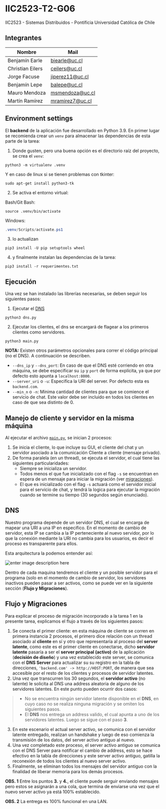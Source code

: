 # IIC2523-T2-G06
IIC2523 - Sistemas Distribuidos - Pontificia Universidad Católica de Chile



## Integrantes

Nombre           | Mail
-------------    | -------------------
Benjamín Earle   | biearle@uc.cl
Christian Eilers | ceilers@uc.cl
Jorge Facuse     | jiperez11@uc.cl
Benjamín Lepe    | balepe@uc.cl
Mauro Mendoza    | msmendoza@uc.cl
Martín Ramírez   | mramirez7@uc.cl

## Environment settings
El **backend** de la aplicación fue desarrollado en Python 3.9. En primer lugar
se recomienda crear un `venv` para almacenar las dependencias de esta parte de
la tarea:

1. Donde gusten, pero una buena opción es el directorio raíz del proyecto, se
crea el `venv`:

```shell
python3 -m virtualenv .venv
```

Y en caso de linux si se tienen problemas con tkinter:
```shell
sudo apt-get install python3-tk
```


2. Se activa el entorno virtual:

Bash/Git Bash:

```shell
source .venv/bin/activate
```

Windows:

```powershell
.venv/Scripts/activate.ps1
```

3. lo actualizan
```shell
pip3 install -U pip setuptools wheel
```

4. y finalmente instalan las dependencias de la tarea:
```shell
pip3 install -r requerimentes.txt
```

## Ejecución

Una vez se han instalado las librerías necesarias, se deben seguir los siguientes pasos:

1. Ejecutar el [DNS](#dns)

```shell
python3 dns.py
```

2. Ejecutar los clientes, el dns se encargará de flagear a los primeros clientes como servidores.

```shell
python3 main.py
```

**NOTA:** Existen otros parámetros opcionales para correr el código principal (no el DNS). A continuación se describen.

- `--dns_ip` y `--dns_port`: En caso de que el DNS esté corriendo en otra máquina, se debe especificar su `ip` y `port` de forma explícita, ya que por defecto esto apunta a `localhost:8000`.
- `--server_uri` o `-u`: Especifica la URI del server. Por defecto esta es `backend.com`.
- `--min_n` o `-n`: Mínima cantidad de clientes para que se comience el servicio de chat. Este valor debe ser incluido en todos los clientes en caso de que sea distinto de 0.


## Manejo de cliente y servidor en la misma máquina

Al ejecutar el archivo [`main.py`](./main.py), se inician 2 procesos:

1. Se inicia el cliente, lo que incluye su GUI, el cliente del chat y un servidor asociado a la comunicación Cliente a cliente (mensaje privado).
2. De forma paralela (en un thread), se ejecuta el servidor, el cual tiene las siguientes particularidades:
    - Siempre se inicializa un servidor.
    - Todos menos el que fue inicializado con el flag `-s` se encuentran en espera de un mensaje para iniciar la migración (ver [migraciones](#migraciones)).
    - El que es inicializado con el flag `-s` actuará como el servidor inicial para el servicio de chat, y tendrá la logica para ejecutar la migración cuando se termine su tiempo (30 segundos según enunciado).

## DNS

Nuestro programa depende de un servidor DNS, el cual se encarga de mapear una URI a una IP en especifico.
En el momento de cambio de servidor, esta IP se cambia a la IP perteneciente al nuevo servidor, por lo que la conexión mediante la URI no cambia para los usuarios, es decir el proceso es transparente para ellos.

Esta arquitectura la podemos entender así:

![enter image description here](https://i.imgur.com/FIZ1vkv.png)

Dentro de cada maquina tendremos el cliente y un posible servidor para el programa (solo en el momento de cambio de servidor, los servidores inactivos pueden pasar a ser activos, como se puede ver en la siguiente sección (**Flujo y Migraciones**).

## Flujo y Migraciones

Para explicar el proceso de migración incorporado a la tarea 1 en la
presente tarea, explicamos el flujo a través de los siguientes pasos:

1. Se conecta el primer cliente: en esta máquina de cliente se corren en
primera instancia 2 procesos, el primero dice relación con un thread asociado
al **cliente** en sí y otro que representaría al proceso del **server latente**, como
este es el primer cliente en conectarse, dicho **servidor latente** pasaría a ser el
**server principal (activo)** de la aplicación (**decisión de diseño**) y una
vez establecido este server, se comunica con el **DNS Server** para actualizar su
su registro en la tabla de direcciones, `'backend.com' -> http://HOST:PORT`,
de manera que sea accesible por el resto de los clientes y procesos de servidor
latentes.
2. Una vez que transcurren los 30 segundos, el **servidor activo** (no latente) le solicita al DNS una address aleatoria de alguno de los servidores latentes. En este punto pueden ocurrir dos casos:
> * No se encuentra ningún servidor latente disponible en el **DNS**, en cuyo caso no se realiza ninguna migración y se omiten los siguientes pasos.
> * El **DNS** nos entrega un address valido, el cual apunta a uno de los servidores latentes. Luego se sigue con el paso **3**.
3. En este escenario el actual server activo, se comunica con el servidor latente
entregado, realizan un handshake y luego de eso comienza la transmisión de los
datos, del server activo antiguo al nuevo.
4. Una vez completado este proceso, el server activo antiguo se comunica con el
DNS Server para notificar el cambio de address, esto se hace efectivo en la
tabla de direcciones y este server activo antiguo, gatilla la reconexión de
todos los clientes al nuevo server activo.
5. Finalmente, se eliminan todos los mensajes del servidor antiguo con la finalidad de liberar memoria para los demás procesos.

**OBS. 1** Entre los puntos **3.** y **4.**, el cliente puede serguir enviando
mensajes pero estos se asignarán a una cola, que termina de enviarse una vez que
el nuevo server activo ya está 100% establecido.

**OBS. 2** La entrega es 100% funcional en una LAN.
